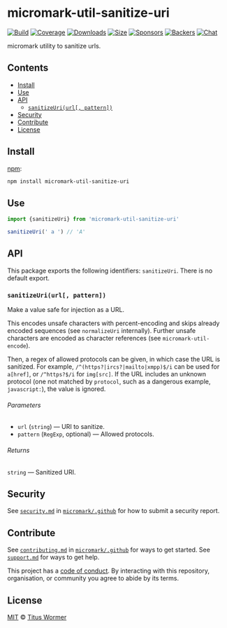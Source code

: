 # micromark-util-sanitize-uri

[![Build][build-badge]][build]
[![Coverage][coverage-badge]][coverage]
[![Downloads][downloads-badge]][downloads]
[![Size][bundle-size-badge]][bundle-size]
[![Sponsors][sponsors-badge]][opencollective]
[![Backers][backers-badge]][opencollective]
[![Chat][chat-badge]][chat]

micromark utility to sanitize urls.

## Contents

*   [Install](#install)
*   [Use](#use)
*   [API](#api)
    *   [`sanitizeUri(url[, pattern])`](#sanitizeuriurl-pattern)
*   [Security](#security)
*   [Contribute](#contribute)
*   [License](#license)

## Install

[npm][]:

```sh
npm install micromark-util-sanitize-uri
```

## Use

```js
import {sanitizeUri} from 'micromark-util-sanitize-uri'

sanitizeUri(' a ') // 'A'
```

## API

This package exports the following identifiers: `sanitizeUri`.
There is no default export.

### `sanitizeUri(url[, pattern])`

Make a value safe for injection as a URL.

This encodes unsafe characters with percent-encoding and skips already
encoded sequences (see `normalizeUri` internally).
Further unsafe characters are encoded as character references (see
`micromark-util-encode`).

Then, a regex of allowed protocols can be given, in which case the URL is
sanitized.
For example, `/^(https?|ircs?|mailto|xmpp)$/i` can be used for `a[href]`, or
`/^https?$/i` for `img[src]`.
If the URL includes an unknown protocol (one not matched by `protocol`, such
as a dangerous example, `javascript:`), the value is ignored.

###### Parameters

*   `url` (`string`) — URI to sanitize.
*   `pattern` (`RegExp`, optional) — Allowed protocols.

###### Returns

`string` — Sanitized URI.

## Security

See [`security.md`][securitymd] in [`micromark/.github`][health] for how to
submit a security report.

## Contribute

See [`contributing.md`][contributing] in [`micromark/.github`][health] for ways
to get started.
See [`support.md`][support] for ways to get help.

This project has a [code of conduct][coc].
By interacting with this repository, organisation, or community you agree to
abide by its terms.

## License

[MIT][license] © [Titus Wormer][author]

<!-- Definitions -->

[build-badge]: https://github.com/micromark/micromark/workflows/main/badge.svg

[build]: https://github.com/micromark/micromark/actions

[coverage-badge]: https://img.shields.io/codecov/c/github/micromark/micromark.svg

[coverage]: https://codecov.io/github/micromark/micromark

[downloads-badge]: https://img.shields.io/npm/dm/micromark-util-sanitize-uri.svg

[downloads]: https://www.npmjs.com/package/micromark-util-sanitize-uri

[bundle-size-badge]: https://img.shields.io/bundlephobia/minzip/micromark-util-sanitize-uri.svg

[bundle-size]: https://bundlephobia.com/result?p=micromark-util-sanitize-uri

[sponsors-badge]: https://opencollective.com/unified/sponsors/badge.svg

[backers-badge]: https://opencollective.com/unified/backers/badge.svg

[opencollective]: https://opencollective.com/unified

[npm]: https://docs.npmjs.com/cli/install

[chat-badge]: https://img.shields.io/badge/chat-discussions-success.svg

[chat]: https://github.com/micromark/micromark/discussions

[license]: https://github.com/micromark/micromark/blob/main/license

[author]: https://wooorm.com

[health]: https://github.com/micromark/.github

[securitymd]: https://github.com/micromark/.github/blob/HEAD/security.md

[contributing]: https://github.com/micromark/.github/blob/HEAD/contributing.md

[support]: https://github.com/micromark/.github/blob/HEAD/support.md

[coc]: https://github.com/micromark/.github/blob/HEAD/code-of-conduct.md

